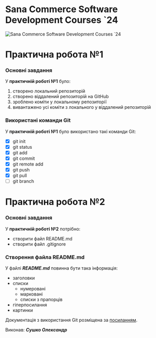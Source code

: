 # Sana Commerce Software Development Courses `24
![Sana Commerce Software Development Courses `24](https://upload.wikimedia.org/wikipedia/commons/0/08/Sana_Commerce_Logo.png)

# Практична робота №1

### Основні завдання

У **практичній роботі №1** було:

1. створено локальний репозиторій
1. створено віддалений репозиторій на GitHub
1. зроблено коміти у локальному репозиторії
1. вивантажено усі коміти з локального у віддалений репозиторій

### Використані команди Git

У **практичній роботі №1** було використано такі команди Git:
- [x] git init
- [x] git status
- [x] git add
- [x] git commit
- [x] git remote add
- [x] git push
- [x] git pull
- [ ] git branch

# Практична робота №2

### Основні завдання

У **практичній роботі №2** потрібно:
* створити файл README.md
* створити файл .gitignore

### Створення файла README.md
У файлі ***README.md*** повинна бути така інформація:
* заголовки
* списки
  - нумеровані
  - марковані
  - списки з прапорців
* гіперпосилання
* картинки

Документація з використання Git розміщена за [посиланням](https://docs.github.com/en/get-started/writing-on-github/getting-started-with-writing-and-formatting-on-github/basic-writing-and-formatting-syntax).

Виконав: ***Сушко Олександр***
